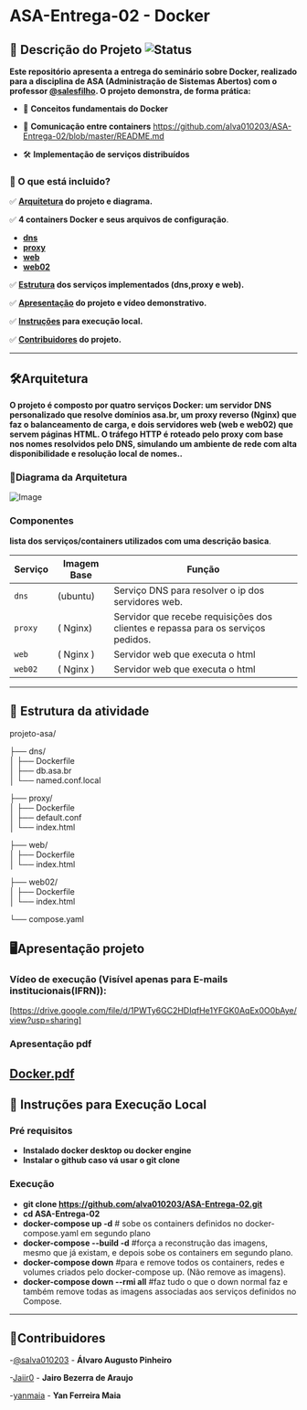 # ASA-Entrega-02 - Docker

## 📌 Descrição do Projeto  ![Status](https://img.shields.io/badge/Status-Funcionando-green)
**Este repositório apresenta a entrega do seminário sobre Docker, realizado para a disciplina de ASA (Administração de Sistemas Abertos) com o professor [@salesfilho](https://github.com/salesfilho).
O projeto demonstra, de forma prática:**
- 🐳 **Conceitos fundamentais do Docker**

- 🔗 **Comunicação entre containers**
https://github.com/alva010203/ASA-Entrega-02/blob/master/README.md
- 🛠️ **Implementação de serviços distribuídos**

### 🧩 O que está incluido?

✅ **[Arquitetura](#Arquitetura) do projeto e diagrama.**  

✅ **4 containers Docker e seus arquivos de configuração**.  
- **[dns](dns)** 
- **[proxy](proxy)**
- **[web](web)**
- **[web02](web02)**

✅ **[Estrutura](#Estrutura) dos serviços implementados (dns,proxy e web).**  

✅ **[Apresentação](#Apresentação) do projeto e vídeo demonstrativo.**  

✅ **[Instruções](#Instruções) para execução local.** 

✅ **[Contribuidores](#Contribuidores) do projeto.**

----
<a name="Arquitetura"></a>
## 🛠️Arquitetura 

**O projeto é composto por quatro serviços Docker: um servidor DNS personalizado que resolve domínios asa.br, um proxy reverso (Nginx) que faz o balanceamento de carga, e dois servidores web (web e web02) que servem páginas HTML. O tráfego HTTP é roteado pelo proxy com base nos nomes resolvidos pelo DNS, simulando um ambiente de rede com alta disponibilidade e resolução local de nomes..**
### 📜Diagrama da Arquitetura
![Image](https://github.com/user-attachments/assets/2e29c5b4-7a29-4ef5-859c-5fce92502147)

### Componentes
**lista dos serviços/containers utilizados com uma descrição basica**.

| Serviço | Imagem Base     | Função                          |
|---------|------------------|---------------------------------|
| `dns`   | (ubuntu)    | Serviço DNS para resolver o ip dos servidores web.   |
| `proxy`   | ( Nginx)    | Servidor que recebe requisições dos clientes e repassa para os serviços pedidos.   |
| `web`   |  ( Nginx )  | Servidor web que executa o html |
| `web02`   |  ( Nginx )  | Servidor web que executa o html |        
---
## 📁 Estrutura da atividade

projeto-asa/

├── dns/                  
│   ├── Dockerfile       
│   ├── db.asa.br        
│   └── named.conf.local 


├── proxy/                
│   ├── Dockerfile      
│   ├── default.conf      
│   └── index.html        


├── web/                  
│   ├── Dockerfile        
│   └── index.html        


├── web02/               
│   ├── Dockerfile       
│   └── index.html        


└── compose.yaml        

<a name="Apresentação"></a>
## 🖥️Apresentação projeto

### Vídeo de execução (Visível apenas para E-mails institucionais(IFRN)):
[https://drive.google.com/file/d/1PWTy6GC2HDIqfHe1YFGK0AqEx0O0bAye/view?usp=sharing]
### Apresentação pdf
[Docker.pdf](https://github.com/user-attachments/files/20031055/Docker.pdf)
---

<a name="Instruções"></a>
## 🚀 Instruções para Execução Local

### Pré requisitos
-  **Instalado docker desktop ou docker engine**
-  **Instalar o github caso vá usar o git clone**
### Execução
- **git clone https://github.com/alva010203/ASA-Entrega-02.git**
- **cd ASA-Entrega-02**
- **docker-compose up -d** # sobe os containers definidos no docker-compose.yaml em segundo plano
- **docker-compose --build -d** #força a reconstrução das imagens, mesmo que já existam, e depois sobe os containers em segundo plano.
- **docker-compose down** #para e remove todos os containers, redes e volumes criados pelo docker-compose up.
  (Não remove as imagens).
- **docker-compose down --rmi all** #faz tudo o que o down normal faz e também remove todas as imagens associadas aos serviços definidos no Compose.

---
<a name="Contribuidores"></a>
## 🤝Contribuidores
 
-[@salva010203](https://github.com/alva010203) - **Álvaro Augusto Pinheiro** 

-[Jaiir0](https://github.com/Jaiir0) - **Jairo Bezerra de Araujo**

-[yanmaia](https://github.com/yanmaia) - **Yan Ferreira Maia**
